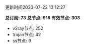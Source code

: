 更新时间2023-07-22 13:12:27

**总订阅: 73**
**总节点: 918**
**有效节点: 303**
- v2ray节点: 252
- trojan节点: 42
- ss节点: 9
